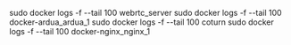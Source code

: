 sudo docker logs -f --tail 100 webrtc_server
sudo docker logs -f --tail 100 docker-ardua_ardua_1
sudo docker logs -f --tail 100 coturn
sudo docker logs -f --tail 100 docker-nginx_nginx_1

